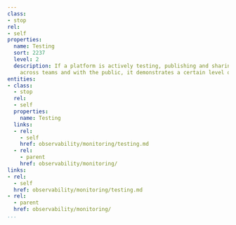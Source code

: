 ```yaml
---
class:
- stop
rel:
- self
properties:
  name: Testing
  sort: 2237
  level: 2
  description: If a platform is actively testing, publishing and sharing these tests
    across teams and with the public, it demonstrates a certain level of maturity.
entities:
- class:
  - stop
  rel:
  - self
  properties:
    name: Testing
  links:
  - rel:
    - self
    href: observability/monitoring/testing.md
  - rel:
    - parent
    href: observability/monitoring/
links:
- rel:
  - self
  href: observability/monitoring/testing.md
- rel:
  - parent
  href: observability/monitoring/
...
```

